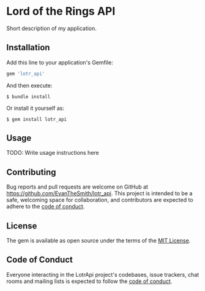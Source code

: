 # Lord of the Rings API

Short description of my application.

## Installation

Add this line to your application's Gemfile:

```ruby
gem 'lotr_api'
```

And then execute:

    $ bundle install

Or install it yourself as:

    $ gem install lotr_api

## Usage

TODO: Write usage instructions here

## Contributing

Bug reports and pull requests are welcome on GitHub at https://github.com/EvanTheSmith/lotr_api. This project is intended to be a safe, welcoming space for collaboration, and contributors are expected to adhere to the [code of conduct](https://github.com/EvanTheSmith/lotr_api/blob/master/CODE_OF_CONDUCT.md).


## License

The gem is available as open source under the terms of the [MIT License](https://opensource.org/licenses/MIT).

## Code of Conduct

Everyone interacting in the LotrApi project's codebases, issue trackers, chat rooms and mailing lists is expected to follow the [code of conduct](https://github.com/EvanTheSmith/lotr_api/blob/master/CODE_OF_CONDUCT.md).
